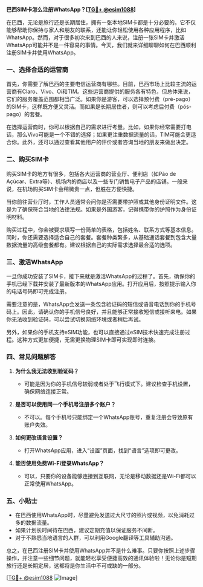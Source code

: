 **巴西SIM卡怎么注册WhatsApp？[[TG💪+ @esim1088](https://t.me/s/esim1088)]**

在巴西，无论是旅行还是长期居住，拥有一张本地SIM卡都是十分必要的。它不仅能够帮助你保持与家人和朋友的联系，还能让你轻松使用各种应用程序，比如WhatsApp。然而，对于很多初次来到巴西的人来说，注册一张SIM卡并激活WhatsApp可能并不是一件容易的事情。今天，我们就来详细聊聊如何在巴西顺利注册SIM卡并使用WhatsApp。

### 一、选择合适的运营商

首先，你需要了解巴西的主要电信运营商有哪些。目前，巴西市场上比较主流的运营商有Claro、Vivo、Oi和TIM。这些运营商提供的服务各有特色，但总体来说，它们的服务覆盖范围都相当广泛。如果你是游客，可以选择预付费（pré-pago）的SIM卡，这样既方便又灵活。而如果是长期居住者，则可以考虑后付费（pós-pago）的套餐。

在选择运营商时，你可以根据自己的需求进行考量。比如，如果你经常需要打电话，那么Vivo可能是一个不错的选择；如果更注重数据流量的话，TIM可能会更适合你。此外，还可以通过查看其他用户的评价或者咨询当地的朋友来做出决定。

### 二、购买SIM卡

购买SIM卡的地方有很多，包括各大运营商的营业厅、便利店（如Pão de Açúcar、Extra等）、机场内的商店以及一些专门销售电子产品的店铺。一般来说，在机场购买SIM卡会稍微贵一点，但胜在方便快捷。

当你前往营业厅时，工作人员通常会问你是否需要带护照或其他身份证明文件。这是为了确保符合当地的法律法规。如果是外国游客，记得携带你的护照作为身份证明材料。

购买过程中，你会被要求填写一份简单的表格，包括姓名、联系方式等基本信息。同时，你还需要选择适合自己的套餐。套餐种类繁多，从基础通话套餐到包含大量数据流量的高级套餐都有。建议根据自己的实际需求选择最合适的选项。

### 三、激活WhatsApp

一旦你成功安装了SIM卡，接下来就是激活WhatsApp的过程了。首先，确保你的手机已经下载并安装了最新版本的WhatsApp应用。打开应用后，按照提示输入你的电话号码即可完成注册。

需要注意的是，WhatsApp会发送一条包含验证码的短信或语音电话到你的手机号码上。因此，请确认你的手机信号良好，并且能够正常接收短信或接听来电。如果你无法收到验证码，可以尝试切换网络环境或者稍后再试。

另外，如果你的手机支持eSIM功能，也可以直接通过eSIM技术快速完成注册过程。这种方式更加便捷，无需更换物理SIM卡即可实现即时连接。

### 四、常见问题解答

1. **为什么我无法收到验证码？**
   - 可能是因为你的手机信号较弱或者处于飞行模式下。建议检查手机设置，确保网络连接正常。
   
2. **是否可以使用同一个手机号注册多个账户？**
   - 不可以。每个手机号只能绑定一个WhatsApp账号，重复注册会导致原有账户失效。

3. **如何更改语言设置？**
   - 打开WhatsApp应用，进入“设置”页面，找到“语言”选项即可更改。

4. **能否使用免费Wi-Fi登录WhatsApp？**
   - 可以，只要你的设备能够连接到互联网，无论是移动数据还是Wi-Fi都可以正常使用WhatsApp。

### 五、小贴士

- 在巴西使用WhatsApp时，尽量避免发送过大尺寸的照片或视频，以免消耗过多的数据流量。
- 如果计划长时间待在巴西，建议定期充值以保证服务不间断。
- 对于不熟悉当地语言的人群，可以利用Google翻译等工具辅助沟通。

总之，在巴西注册SIM卡并使用WhatsApp并不是什么难事。只要你按照上述步骤操作，并注意一些细节问题，就能轻松享受便捷高效的通讯体验啦！无论你是短期旅行还是长期定居，这都将是你生活中不可或缺的一部分。

[[TG💪+ @esim1088](https://t.me/s/esim1088) ![Image](https://i.postimg.cc/4NQfJmqS/Snipaste-2025-05-13-00-14-12.png)]